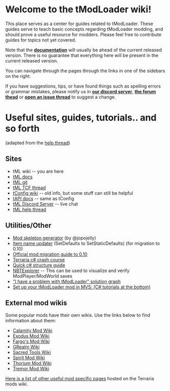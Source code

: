 # Welcome to the tModLoader wiki!  
This place serves as a center for guides related to tModLoader. These guides serve to teach basic concepts regarding tModLoader modding, and should prove a useful resource for modders. Please feel free to contribute guides for topics not yet covered.

Note that the **[documentation](http://blushiemagic.github.io/tModLoader/html/annotated.html)** will usually be ahead of the current released version. There is no guarantee that everything here will be present in the current released version.

You can navigate through the pages through the links in one of the sidebars on the right.

If you have suggestions, tips, or have found things such as spelling errors or grammar mistakes, please notify us in **[our discord server](https://discord.gg/hqvbQvA)**, **[the forum thead](https://forums.terraria.org/index.php?threads/1-3-tmodloader-a-modding-api.23726/)** or **[open an issue thread](https://github.com/blushiemagic/tModLoader/issues/new)** to suggest a change.

# Useful sites, guides, tutorials.. and so forth
(adapted from the [help thread](https://forums.terraria.org/index.php?threads/official-tmodloader-help-thread.28901/))

## Sites
* tML wiki -- you are here
* [tML docs]()
* [tML git](https://github.com/blushiemagic/tModLoader)
* [tML TCF thread](https://forums.terraria.org/index.php?threads/.23726/)
* [tConfig wiki](http://tconfig.wikia.com/wiki/TConfig_Wiki) -- old info, but some stuff can still be helpful
* [tAPI docs](http://tapi.axxim.net/docs/) -- same as tConfig
* [tML Discord Server](http://discord.me/tmodloader) -- live chat
* [tML help thread](https://forums.terraria.org/index.php?threads/official-tmodloader-help-thread.28901/)

## Utilities/Other

* [Mod skeleton generator](http://javid.ddns.net/tModLoader/generator/ModSkeletonGenerator.html) (by @jopojelly)
* [Item name updater](https://cdn.discordapp.com/attachments/103110554649894912/321756918609870858/Item_Name_Updater_Fixed.zip) (SetDefaults to SetStaticDefaults) (for migration to 0.10)
* [Official mod migration guide to 0.10](https://docs.google.com/document/d/1GY6Jyj0IkqfvQlXJUwXg60d2V8tIzumoNVgh5OWzGIc/edit?usp=sharing)
* [Terraria c# crash course](https://docs.google.com/document/d/1xRz3kFNbewb8DI29AKXuyi6O327IcxlgihZ7sdK_IuE/edit?usp=sharing)
* [Quick c# structure guide](http://i.imgur.com/oDfE6d6.png)
* [NBTExplorer](https://github.com/jaquadro/NBTExplorer/releases/tag/v2.7.6.-win) -- This can be used to visualize and verify ModPlayer/ModWorld saves
* ["I have a problem with tModLoader" solution graph](https://cdn.discordapp.com/attachments/103115427491610624/325534899119587329/unknown.png)
* [Set up your tModLoader mod in MVS: (C# tutorials at the bottom)](http://forums.terraria.org/index.php?threads/tmodloader-how-to-set-up-your-mod-using-visual-studio-mvs.26476/)

## External mod wikis

Some popular mods have their own wikis. Use the links below to find information about them:

* [Calamity Mod Wiki](https://calamitymod.gamepedia.com/)
* [Exodus Mod Wiki](https://exodusmod.gamepedia.com/)
* [Fargo's Mod Wiki](https://fargosmod.gamepedia.com/)
* [GRealm Wiki](https://grealm.gamepedia.com/)
* [Sacred Tools Wiki](https://sacredtools.gamepedia.com/)
* [Spirit Mod Wiki](https://spiritmod.gamepedia.com/)
* [Thorium Mod Wiki](https://thoriummod.gamepedia.com/)
* [Tremor Mod Wiki](https://tremormod.gamepedia.com/)

[Here is a list of other useful mod specific pages](http://terrariamods.gamepedia.com/index.php?title=Special:AllPages&hideredirects=1) hosted on the Terraria mods wiki.

